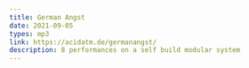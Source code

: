 ```yaml
---
title: German Angst
date: 2021-09-05
types: mp3
link: https://acidatm.de/germanangst/
description: 8 performances on a self build modular system
---
```

